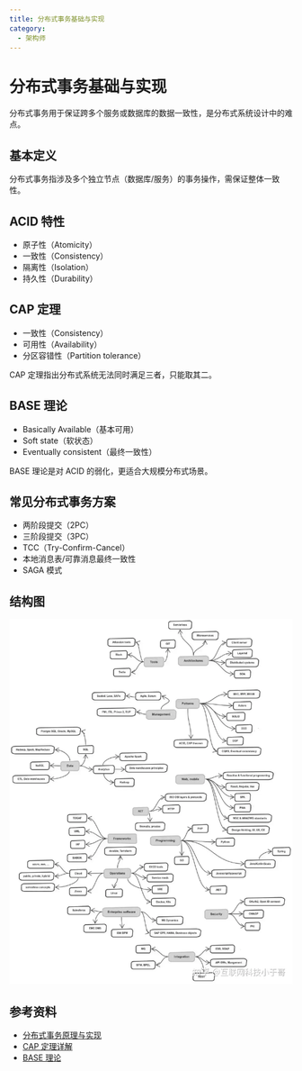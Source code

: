 ```yaml
---
title: 分布式事务基础与实现
category:
  - 架构师
---
```


# 分布式事务基础与实现

分布式事务用于保证跨多个服务或数据库的数据一致性，是分布式系统设计中的难点。

## 基本定义
分布式事务指涉及多个独立节点（数据库/服务）的事务操作，需保证整体一致性。

## ACID 特性
- 原子性（Atomicity）
- 一致性（Consistency）
- 隔离性（Isolation）
- 持久性（Durability）

## CAP 定理
- 一致性（Consistency）
- 可用性（Availability）
- 分区容错性（Partition tolerance）

CAP 定理指出分布式系统无法同时满足三者，只能取其二。

## BASE 理论
- Basically Available（基本可用）
- Soft state（软状态）
- Eventually consistent（最终一致性）

BASE 理论是对 ACID 的弱化，更适合大规模分布式场景。

## 常见分布式事务方案
- 两阶段提交（2PC）
- 三阶段提交（3PC）
- TCC（Try-Confirm-Cancel）
- 本地消息表/可靠消息最终一致性
- SAGA 模式

## 结构图
![分布式事务结构图](image.png)

## 参考资料
- [分布式事务原理与实现](https://zhuanlan.zhihu.com/p/34815636)
- [CAP 定理详解](https://en.wikipedia.org/wiki/CAP_theorem)
- [BASE 理论](https://www.infoq.cn/article/base-theory)
